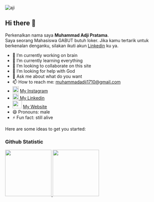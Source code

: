 <p align="left"><img src="https://komarev.com/ghpvc/?username=ajips-code&label=Profile%20views&color=0e75b6&style=flat" alt="aji"/></p>

## Hi there 👋
Perkenalkan nama saya **Muhammad Adji Pratama**.\
Saya seorang Mahasiswa GABUT butuh loker.
Jika kamu tertarik untuk berkenalan denganku, silakan ikuti akun [Linkedin](https://www.linkedin.com/in/muhammadadjipr/) ku ya.
- 🔭 I’m currently working on brain
- 🌱 I’m currently learning everything
- 👯 I’m looking to collaborate on this site
- 🤔 I’m looking for help with God
- 💬 Ask me about what do you want
- 📫 How to reach me: <a href="mailto:muhammadadji1710@mail.com">muhammadadji1710@gmail.com</a>
- <a href="https://www.instagram.com/mdjiepr/"><img src="https://www.instagram.com/static/images/ico/favicon-192.png/68d99ba29cc8.png" alt="Instagram" width="20px" height="20px"></a> [My Instagram](https://www.instagram.com/mdjiepr/)
- <a href="https://www.linkedin.com/in/muhammadadjipr/"><img src="https://cdn.iconscout.com/icon/free/png-512/free-linkedin-47-189764.png?f=avif&w=256" alt="LinkedIn Profile" width="20px" height="20px"> </a>[My Linkedin](https://www.linkedin.com/in/muhammadadjipr/)
- <img src="https://cdn3.iconfinder.com/data/icons/flat-icons-web/40/Globe-512.png" alt="" width="30px" height="25px"> [My Website](https://djie.netlify.app) 
- 😄 Pronouns: male
- ⚡ Fun fact: still alive

Here are some ideas to get you started:


### Github Statistic
<p align="left">
<a href="[https://github.com/gilangadhan](https://github.com/ajips-code)">
<img height="150em" src="https://github-readme-stats-eight-theta.vercel.app/api/top-langs/?username=ajips-code&layout=compact&langs_count=8&theme=algolia"/>
<img height="150em" src="https://github-readme-stats-eight-theta.vercel.app/api?username=ajips-code&show_icons=true&theme=algolia&include_all_commits=true&count_private=true"/>
</a>
</p>
